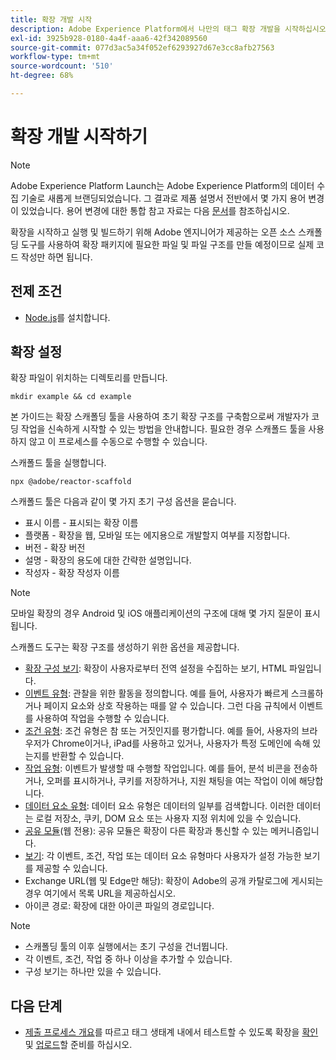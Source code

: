 ```yaml
---
title: 확장 개발 시작
description: Adobe Experience Platform에서 나만의 태그 확장 개발을 시작하십시오.
exl-id: 3925b928-0180-4a4f-aaa6-42f342089560
source-git-commit: 077d3ac5a34f052ef6293927d67e3cc8afb27563
workflow-type: tm+mt
source-wordcount: '510'
ht-degree: 68%

---
```


# 확장 개발 시작하기

>[!NOTE]
>
>Adobe Experience Platform Launch는 Adobe Experience Platform의 데이터 수집 기술로 새롭게 브랜딩되었습니다. 그 결과로 제품 설명서 전반에서 몇 가지 용어 변경이 있었습니다. 용어 변경에 대한 통합 참고 자료는 다음 [문서](../term-updates.md)를 참조하십시오.

확장을 시작하고 실행 및 빌드하기 위해 Adobe 엔지니어가 제공하는 오픈 소스 스캐폴딩 도구를 사용하여 확장 패키지에 필요한 파일 및 파일 구조를 만들 예정이므로 실제 코드 작성만 하면 됩니다.

## 전제 조건

* [Node.js](https://nodejs.org/en/download/)를 설치합니다.

## 확장 설정

확장 파일이 위치하는 디렉토리를 만듭니다.

```shell
mkdir example && cd example
```

본 가이드는 확장 스캐폴딩 툴을 사용하여 초기 확장 구조를 구축함으로써 개발자가 코딩 작업을 신속하게 시작할 수 있는 방법을 안내합니다. 필요한 경우 스캐폴드 툴을 사용하지 않고 이 프로세스를 수동으로 수행할 수 있습니다.

스캐폴드 툴을 실행합니다.

```shell
npx @adobe/reactor-scaffold
```

스캐폴드 툴은 다음과 같이 몇 가지 초기 구성 옵션을 묻습니다.

* 표시 이름 - 표시되는 확장 이름
* 플랫폼 - 확장을 웹, 모바일 또는 에지용으로 개발할지 여부를 지정합니다.
* 버전 - 확장 버전
* 설명 - 확장의 용도에 대한 간략한 설명입니다.
* 작성자 - 확장 작성자 이름

>[!NOTE]
> 모바일 확장의 경우 Android 및 iOS 애플리케이션의 구조에 대해 몇 가지 질문이 표시됩니다.

스캐폴드 도구는 확장 구조를 생성하기 위한 옵션을 제공합니다.

* [확장 구성 보기](./configuration.md): 확장이 사용자로부터 전역 설정을 수집하는 보기, HTML 파일입니다.
* [이벤트 유형](./web/event-types.md): 관찰을 위한 활동을 정의합니다. 예를 들어, 사용자가 빠르게 스크롤하거나 페이지 요소와 상호 작용하는 때를 알 수 있습니다. 그런 다음 규칙에서 이벤트를 사용하여 작업을 수행할 수 있습니다.
* [조건 유형](./web/condition-types.md): 조건 유형은 참 또는 거짓인지를 평가합니다.
예를 들어, 사용자의 브라우저가 Chrome이거나, iPad를 사용하고 있거나, 사용자가 특정 도메인에 속해 있는지를 반환할 수 있습니다.
* [작업 유형](./web/action-types.md): 이벤트가 발생할 때 수행할 작업입니다. 예를 들어, 분석 비콘을 전송하거나, 오퍼를 표시하거나, 쿠키를 저장하거나, 지원 채팅을 여는 작업이 이에 해당합니다.
* [데이터 요소 유형](./web/data-element-types.md): 데이터 요소 유형은 데이터의 일부를 검색합니다. 이러한 데이터는 로컬 저장소, 쿠키, DOM 요소 또는 사용자 지정 위치에 있을 수 있습니다.
* [공유 모듈](./web/shared.md)(웹 전용): 공유 모듈은 확장이 다른 확장과 통신할 수 있는 메커니즘입니다.
* [보기](./web/views.md): 각 이벤트, 조건, 작업 또는 데이터 요소 유형마다 사용자가 설정 가능한 보기를 제공할 수 있습니다.
* Exchange URL(웹 및 Edge만 해당): 확장이 Adobe의 공개 카탈로그에 게시되는 경우 여기에서 목록 URL을 제공하십시오.
* 아이콘 경로: 확장에 대한 아이콘 파일의 경로입니다.

>[!NOTE]
>
>* 스캐폴딩 툴의 이후 실행에서는 초기 구성을 건너뜁니다.
>* 각 이벤트, 조건, 작업 중 하나 이상을 추가할 수 있습니다.
>* 구성 보기는 하나만 있을 수 있습니다.

## 다음 단계

* [제출 프로세스 개요](./submit/overview.md)를 따르고 태그 생태계 내에서 테스트할 수 있도록 확장을 [확인](./submit/upload-and-test.md#validate) 및 [업로드](./submit/upload-and-test.md#integration)할 준비를 하십시오.
